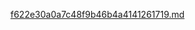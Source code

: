 [f622e30a0a7c48f9b46b4a4141261719.md](https://github.com/jakecho1108/Project1/files/11001929/f622e30a0a7c48f9b46b4a4141261719.md)

